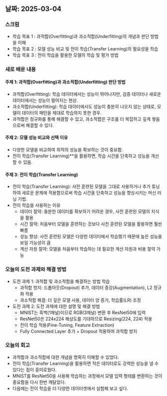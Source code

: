 ## 날짜: 2025-03-04

### 스크럼
- 학습 목표 1 : 과적합(Overfitting)과 과소적합(Underfitting)의 개념과 판단 방법을 이해
- 학습 목표 2 : 모델 성능 비교 및 전이 학습(Transfer Learning)의 필요성을 학습
- 학습 목표 3 : 전이 학습을 활용한 모델의 학습 및 평가 방법

### 새로 배운 내용
#### 주제 1: 과적합(Overfitting)과 과소적합(Underfitting) 판단 방법
- 과적합(Overfitting): 학습 데이터에서는 성능이 뛰어나지만, 검증 데이터나 새로운 데이터에서는 성능이 떨어지는 현상.
- 과소적합(Underfitting): 학습 데이터에서도 성능이 충분히 나오지 않는 상태로, 모델이 데이터의 패턴을 제대로 학습하지 못한 경우.
- 과적합은 정규화를 통해 해결할 수 있고, 과소적합은 구조를 더 복잡하고 깊게 쌓음으로써 해결할 수 있다.

#### 주제 2: 모델 성능 비교와 선택 이유
- 다양한 모델을 비교하여 최적의 성능을 확보하는 것이 중요함.
- 전이 학습(Transfer Learning)**을 활용하면, 학습 시간을 단축하고 성능을 개선할 수 있음.

#### 주제 3: 전이 학습(Transfer Learning)
- 전이 학습(Transfer Learning): 사전 훈련된 모델을 그대로 사용하거나 추가 튜닝하여 새로운 문제에 적용함으로써 학습 시간을 단축하고 성능을 향상시키는 머신 러닝 기법.
- 전이 학습을 사용하는 이유
    - 데이터 절약:	충분한 데이터를 확보하기 어려운 경우, 사전 훈련된 모델의 지식을 활용
    - 시간 절약:	처음부터 모델을 훈련하는 것보다 사전 훈련된 모델을 활용하면 훨씬 빠름
    - 성능 향상:	사전 훈련된 모델은 다양한 데이터에서 학습했기 때문에 높은 성능을 보일 가능성이 큼
    - 계산 자원 절약:	모델을 처음부터 학습하는 데 필요한 계산 자원과 비용 절약 가능

### 오늘의 도전 과제와 해결 방법
- 도전 과제 1: 과적합 및 과소적합을 해결하는 방법 학습
    - 과적합 방지: 드롭아웃(Dropout) 추가, 데이터 증강(Augmentation), L2 정규화 적용
    - 과소적합 해결: 더 깊은 모델 사용, 데이터 양 증가, 학습률(LR) 조정
- 도전 과제 2: 도전 과제에 대한 설명 및 해결 방법
    - MNIST는 흑백(1채널)이므로 RGB(3채널) 변환 후 ResNet50에 입력
    - ResNet50은 224x224 해상도를 기대하므로 Resizing(224, 224) 적용
    - 전이 학습 적용(Fine-Tuning, Feature Extraction)
    - Fully Connected Layer 추가 + Dropout 적용하여 과적합 방지

### 오늘의 회고
- 과적합과 과소적합에 대한 개념을 명확히 이해할 수 있었다.
- 전이 학습(Transfer Learning)을 활용하면 적은 데이터로도 강력한 성능을 낼 수 있다는 점이 흥미로웠다.
- MNIST를 ResNet50을 사용해 학습하는 과정에서 모델 입력 형태를 변환하는 것이 중요함을 다시 한번 깨달았다.
- 다음에는 전이 학습을 더 다양한 데이터셋에서 실험해 보고 싶다.